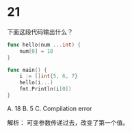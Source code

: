 # 21

下面这段代码输出什么？

```go
func hello(num ...int) {
    num[0] = 18
}

func main() {
    i := []int{5, 6, 7}
    hello(i...)
    fmt.Println(i[0])
}
```

A. 18
B. 5
C. Compilation error

解析： 可变参数传递过去，改变了第一个值。
